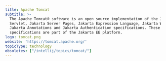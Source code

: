 ```yaml
---
title: Apache Tomcat
subtitle: >-
  The Apache Tomcat® software is an open source implementation of the Jakarta
  Servlet, Jakarta Server Pages, Jakarta Expression Language, Jakarta WebSocket,
  Jakarta Annotations and Jakarta Authentication specifications. These
  specifications are part of the Jakarta EE platform.
logo: tomcat.png
website: 'https://tomcat.apache.org/'
topicType: technology
obsoletes: ["/intellij/topics/tomcat/"]
---
```


